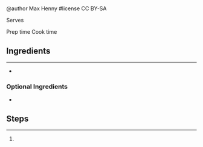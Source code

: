 # 
@author Max Henny #license CC BY-SA 

Serves

Prep time
Cook time 





## Ingredients
----
*


### Optional Ingredients
*

## Steps
----
1.


